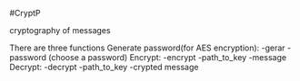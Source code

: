 #CryptP

cryptography of messages

There are three functions
Generate password(for AES encryption): -gerar -password (choose a password)
Encrypt: -encrypt -path_to_key -message
Decrypt: -decrypt -path_to_key -crypted message
